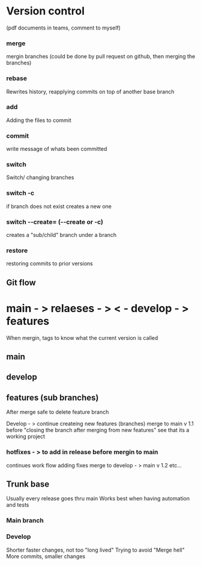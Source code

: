 # Version control
(pdf documents in teams, comment to myself)
### merge
mergin branches (could be done by pull request on github, then merging the branches)

### rebase
Rewrites history, reapplying commits on top of another base branch

### add
Adding the files to commit

### commit 
write message of whats been committed

### switch <branchname>
Switch/ changing branches

### switch -c <branchname>
if branch does not exist creates a new one

### switch --create=<subbranch> <parentbranch> (--create or -c)
creates a "sub/child" branch under a branch

### restore
restoring commits to prior versions

## Git flow

# main - > relaeses - >  < - develop - > features 
When mergin, tags to know what the current version is called

## main
## develop
## features (sub branches)
After merge safe to delete feature branch 

Develop - > continue createing new features (branches)
merge to main v 1.1
before "closing the branch after merging from new features" see that its a working project

### hotfixes - > to add in release before mergin to main 
continues work flow adding fixes
 merge to develop - > main v 1.2
etc...


## Trunk base 
Usually every release goes thru main
Works best when having automation and tests

### Main branch
### Develop

Shorter faster changes, not too "long lived"
Trying to avoid "Merge hell"
More commits, smaller changes






